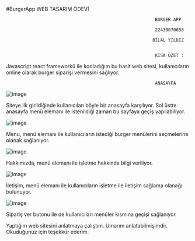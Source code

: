 #BurgerApp
                                                        WEB TASARIM   ÖDEVİ


                                                             BURGER APP

                                                             22430070058

                                                            BİLAL YILDIZ

                                                               
                                                             KISA ÖZET :
Javascript react frameworkü ile kodladığım bu basit web sitesi, kullanıcıların online olarak burger siparişi vermesini sağlıyor.


                                                             ANASAYFA
![image](https://github.com/Bilosk/burgerapp/assets/134135978/91b8ae61-f4ce-44d5-84e5-dfd518f73ab9)

Siteye ilk girildiğinde kullanıcıları böyle bir anasayfa karşılıyor. Sol üstte anasayfa menü elemanı ile istenildiği zaman bu sayfaya geçiş yapılabiliyor.

 ![image](https://github.com/Bilosk/burgerapp/assets/134135978/7830ecf0-3f15-49a0-a017-09601756726c)

Menu, menü elemanı ile kullanıcıların istediği burger menülerini seçmelerine olanak sağlanıyor.

 ![image](https://github.com/Bilosk/burgerapp/assets/134135978/966b148e-2eef-47b2-8a3f-2b649b78d36b)

Hakkımızda, menü elemanı ile işletme hakkında bilgi veriliyor.

 ![image](https://github.com/Bilosk/burgerapp/assets/134135978/f72d4201-288a-4f94-8823-62c85dc99ad1)

İletişim, menü elemanı ile kullanıcıların işletme ile iletişim sağlama olanağı bulunuyor.

![image](https://github.com/Bilosk/burgerapp/assets/134135978/7077deb2-18e3-4195-b003-175e51eba908)

Sipariş ver butonu ile de kullanıcıları menüler kısmına geçişi sağlanıyor. 

Yaptığım web sitesini anlatmaya çalıştım. Umarım anlatabilmişimdir. Okuduğunuz için teşekkür ederim.

